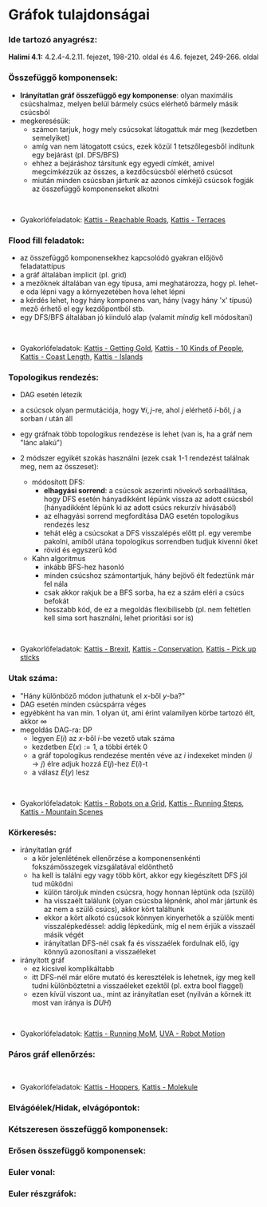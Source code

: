 # Gráfok tulajdonságai

### Ide tartozó anyagrész:

**Halimi 4.1:** 4.2.4-4.2.11. fejezet, 198-210. oldal és 4.6. fejezet, 249-266. oldal

### Összefüggő komponensek:

- **Irányítatlan gráf összefüggő egy komponense**: olyan maximális csúcshalmaz, melyen belül bármely csúcs elérhető bármely másik csúcsból
- megkeresésük:
    - számon tarjuk, hogy mely csúcsokat látogattuk már meg (kezdetben semelyiket)
    - amíg van nem látogatott csúcs, ezek közül 1 tetszőlegesből indítunk egy bejárást (pl. DFS/BFS)
    - ehhez a bejáráshoz társítunk egy egyedi címkét, amivel megcímkézzük az összes, a kezdőcsúcsból elérhető csúcsot
    - miután minden csúcsban jártunk az azonos címkéjű csúcsok fogják az összefüggő komponenseket alkotni

<br>

- Gyakorlófeladatok: 
[Kattis - Reachable Roads](https://open.kattis.com/problems/reachableroads), 
[Kattis - Terraces](https://open.kattis.com/problems/terraces)

### Flood fill feladatok:

- az összefüggő komponensekhez kapcsolódó gyakran előjövő feladatattípus
- a gráf általában implicit (pl. grid)
- a mezőknek általában van egy típusa, ami meghatározza, hogy pl. lehet-e oda lépni vagy a környezetében hova lehet lépni
- a kérdés lehet, hogy hány komponens van, hány (vagy hány 'x' típusú) mező érhető el egy kezdőpontból stb.
- egy DFS/BFS általában jó kiinduló alap (valamit *mindig* kell módosítani)

<br>

- Gyakorlófeladatok: 
[Kattis - Getting Gold](https://open.kattis.com/problems/gold), 
[Kattis - 10 Kinds of People](https://open.kattis.com/problems/10kindsofpeople), 
[Kattis - Coast Length](https://open.kattis.com/problems/coast), 
[Kattis - Islands](https://open.kattis.com/problems/islands3)

### Topologikus rendezés:

- DAG esetén létezik
- a csúcsok olyan permutációja, hogy $\forall i, j$-re, ahol $j$ elérhető $i$-ből, $j$ a sorban $i$ után áll
- egy gráfnak több topologikus rendezése is lehet (van is, ha a gráf nem "lánc alakú")

- 2 módszer egyikét szokás használni (ezek csak 1-1 rendezést találnak meg, nem az összeset):
    - módosított DFS:
        - **elhagyási sorrend**: a csúcsok aszerinti növekvő sorbaállítása, hogy DFS esetén hányadikként lépünk vissza az adott csúcsból (hányadikként lépünk ki az adott csúcs rekurzív hívásából)
        - az elhagyási sorrend megfordítása DAG esetén topologikus rendezés lesz
        - tehát elég a csúcsokat a DFS visszalépés előtt pl. egy verembe pakolni, amiből utána topologikus sorrendben tudjuk kivenni őket
        - rövid és egyszerű kód
    - Kahn algoritmus
        - inkább BFS-hez hasonló
        - minden csúcshoz számontartjuk, hány bejövő élt fedeztünk már fel nála
        - csak akkor rakjuk be a BFS sorba, ha ez a szám eléri a csúcs befokát
        - hosszabb kód, de ez a megoldás flexibilisebb (pl. nem feltétlen kell sima sort használni, lehet prioritási sor is)

<br>

- Gyakorlófeladatok: 
[Kattis - Brexit](https://open.kattis.com/problems/brexit), 
[Kattis - Conservation](https://open.kattis.com/problems/conservation), 
[Kattis - Pick up sticks](https://open.kattis.com/problems/pickupsticks)

### Utak száma:

- "Hány különböző módon juthatunk el $x$-ből $y$-ba?"
- DAG esetén minden csúcspárra véges
- egyébként ha van min. 1 olyan út, ami érint valamilyen körbe tartozó élt, akkor $\infty$
- megoldás DAG-ra: DP
    - legyen $E(i)$ az $x$-ből $i$-be vezető utak száma
    - kezdetben $E(x) := 1$, a többi érték $0$
    - a gráf topologikus  rendezése mentén véve az $i$ indexeket minden $(i \rightarrow j)$ élre adjuk hozzá $E(j)$-hez $E(i)$-t
    - a válasz $E(y)$ lesz

<br>

- Gyakorlófeladatok: 
[Kattis - Robots on a Grid](https://open.kattis.com/problems/robotsonagrid), 
[Kattis - Running Steps](https://open.kattis.com/problems/runningsteps), 
[Kattis - Mountain Scenes](https://open.kattis.com/problems/scenes)

### Körkeresés:

- irányítatlan gráf
    - a kör jelenlétének ellenőrzése a komponensenkénti fokszámösszegek vizsgálatával eldönthető
    - ha kell is találni egy vagy több kört, akkor egy kiegészített DFS jól tud működni
        - külön tároljuk minden csúcsra, hogy honnan léptünk oda (szülő)
        - ha visszaélt találunk (olyan csúcsba lépnénk, ahol már jártunk és az nem a szülő csúcs), akkor kört találtunk
        - ekkor a kört alkotó csúcsok könnyen kinyerhetők a szülők menti visszalépkedéssel: addig lépkedünk, míg el nem érjük a visszaél másik végét
        - irányítatlan DFS-nél csak fa és visszaélek fordulnak elő, így könnyű azonosítani a visszaéleket
- irányított gráf
    - ez kicsivel komplikáltabb
    - itt DFS-nél már előre mutató és keresztélek is lehetnek, így meg kell tudni különböztetni a visszaéleket ezektől (pl. extra bool flaggel)
    - ezen kívül viszont ua., mint az irányítatlan eset (nyilván a körnek itt most van iránya is *DUH*)

<br>

- Gyakorlófeladatok: 
[Kattis - Running MoM](https://open.kattis.com/problems/runningmom), 
[UVA - Robot Motion](https://onlinejudge.org/index.php?option=com_onlinejudge&Itemid=8&category=13&page=show_problem&problem=1057)

### Páros gráf ellenőrzés:



<br>

- Gyakorlófeladatok: 
[Kattis - Hoppers](https://open.kattis.com/problems/hoppers), 
[Kattis - Molekule](https://open.kattis.com/problems/molekule)

### Elvágóélek/Hidak, elvágópontok:

### Kétszeresen összefüggő komponensek:

### Erősen összefüggő komponensek:

### Euler vonal:

### Euler részgráfok: